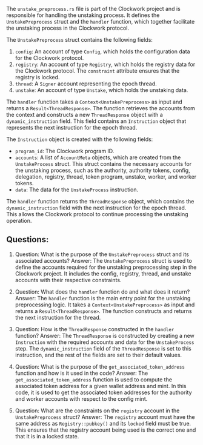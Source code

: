 The `unstake_preprocess.rs` file is part of the Clockwork project and is responsible for handling the unstaking process. It defines the `UnstakePreprocess` struct and the `handler` function, which together facilitate the unstaking process in the Clockwork protocol.

The `UnstakePreprocess` struct contains the following fields:

1. `config`: An account of type `Config`, which holds the configuration data for the Clockwork protocol.
2. `registry`: An account of type `Registry`, which holds the registry data for the Clockwork protocol. The `constraint` attribute ensures that the registry is locked.
3. `thread`: A `Signer` account representing the epoch thread.
4. `unstake`: An account of type `Unstake`, which holds the unstaking data.

The `handler` function takes a `Context<UnstakePreprocess>` as input and returns a `Result<ThreadResponse>`. The function retrieves the accounts from the context and constructs a new `ThreadResponse` object with a `dynamic_instruction` field. This field contains an `Instruction` object that represents the next instruction for the epoch thread.

The `Instruction` object is created with the following fields:

- `program_id`: The Clockwork program ID.
- `accounts`: A list of `AccountMeta` objects, which are created from the `UnstakeProcess` struct. This struct contains the necessary accounts for the unstaking process, such as the authority, authority tokens, config, delegation, registry, thread, token program, unstake, worker, and worker tokens.
- `data`: The data for the `UnstakeProcess` instruction.

The `handler` function returns the `ThreadResponse` object, which contains the `dynamic_instruction` field with the next instruction for the epoch thread. This allows the Clockwork protocol to continue processing the unstaking operation.

## Questions:

1. Question: What is the purpose of the `UnstakePreprocess` struct and its associated accounts?
   Answer: The `UnstakePreprocess` struct is used to define the accounts required for the unstaking preprocessing step in the Clockwork project. It includes the config, registry, thread, and unstake accounts with their respective constraints.

2. Question: What does the `handler` function do and what does it return?
   Answer: The `handler` function is the main entry point for the unstaking preprocessing logic. It takes a `Context<UnstakePreprocess>` as input and returns a `Result<ThreadResponse>`. The function constructs and returns the next instruction for the thread.

3. Question: How is the `ThreadResponse` constructed in the `handler` function?
   Answer: The `ThreadResponse` is constructed by creating a new `Instruction` with the required accounts and data for the `UnstakeProcess` step. The `dynamic_instruction` field of the `ThreadResponse` is set to this instruction, and the rest of the fields are set to their default values.

4. Question: What is the purpose of the `get_associated_token_address` function and how is it used in the code?
   Answer: The `get_associated_token_address` function is used to compute the associated token address for a given wallet address and mint. In this code, it is used to get the associated token addresses for the authority and worker accounts with respect to the config mint.

5. Question: What are the constraints on the `registry` account in the `UnstakePreprocess` struct?
   Answer: The `registry` account must have the same address as `Registry::pubkey()` and its `locked` field must be true. This ensures that the registry account being used is the correct one and that it is in a locked state.

